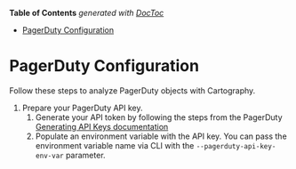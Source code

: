 <!-- START doctoc generated TOC please keep comment here to allow auto update -->
<!-- DON'T EDIT THIS SECTION, INSTEAD RE-RUN doctoc TO UPDATE -->
**Table of Contents**  *generated with [DocToc](https://github.com/thlorenz/doctoc)*

- [PagerDuty Configuration](#pagerduty-configuration)

<!-- END doctoc generated TOC please keep comment here to allow auto update -->

# PagerDuty Configuration

Follow these steps to analyze PagerDuty objects with Cartography.

1. Prepare your PagerDuty API key.
    1. Generate your API token by following the steps from the PagerDuty [Generating API Keys documentation](https://support.pagerduty.com/docs/generating-api-keys)
    1. Populate an environment variable with the API key. You can pass the environment variable name via CLI with the `--pagerduty-api-key-env-var` parameter.
